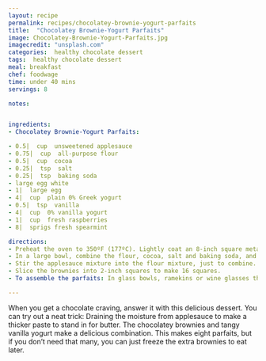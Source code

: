 ```yaml
---
layout: recipe
permalink: recipes/chocolatey-brownie-yogurt-parfaits
title:  "Chocolatey Brownie-Yogurt Parfaits"
image: Chocolatey-Brownie-Yogurt-Parfaits.jpg
imagecredit: "unsplash.com"
categories:  healthy chocolate dessert
tags:  healthy chocolate dessert
meal: breakfast
chef: foodwage
time: under 40 mins
servings: 8

notes:


ingredients:
- Chocolatey Brownie-Yogurt Parfaits:

- 0.5|  cup  unsweetened applesauce
- 0.75|  cup  all-purpose flour
- 0.5|  cup  cocoa
- 0.25|  tsp  salt
- 0.25|  tsp  baking soda
- large egg white
- 1|  large egg
- 4|  cup  plain 0% Greek yogurt
- 0.5|  tsp  vanilla
- 4|  cup  0% vanilla yogurt
- 1|  cup  fresh raspberries
- 8|  sprigs fresh spearmint

directions:
- Preheat the oven to 350ºF (177ºC). Lightly coat an 8-inch square metal baking pan with nonstick cooking spray. Stack four paper towels on the counter and fold the stack in half. Spread the applesauce on the paper towels and let drain for 15 minutes.
- In a large bowl, combine the flour, cocoa, salt and baking soda, and whisk to mix. In a medium bowl, place the egg white, egg, plain yogurt and vanilla and whisk lightly. With a spatula, scrape the drained applesauce off of the paper towels, add to the egg mixture and whisk to mix.
- Stir the applesauce mixture into the flour mixture, just to combine. Spread the batter evenly in the prepared pan. Bake for about 20 minutes, until a toothpick inserted in the center of the pan comes out with moist crumbs attached. Cool on a rack.
- Slice the brownies into 2-inch squares to make 16 squares.
- To assemble the parfaits: In glass bowls, ramekins or wine glasses that hold one cup, assemble the parfaits by layering 0.25 cup vanilla yogurt plus one broken brownie; repeat each layer and top with 1 tablespoon raspberries. Garnish with a mint sprig. Store uneaten portions tightly covered for up to a day.

---
```


When you get a chocolate craving, answer it with this delicious dessert. You can try out a neat trick: Draining the moisture from applesauce to make a thicker paste to stand in for butter. The chocolatey brownies and tangy vanilla yogurt make a delicious combination. This makes eight parfaits, but if you don’t need that many, you can just freeze the extra brownies to eat later.